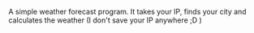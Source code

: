 A simple weather forecast program.
It takes your IP, finds your city and calculates the weather (I don't save your IP anywhere ;D )
